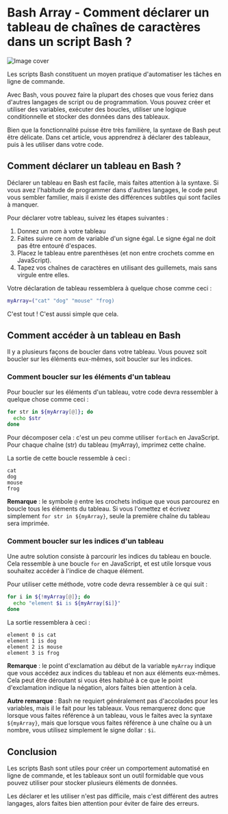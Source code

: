 # Bash Array - Comment déclarer un tableau de chaînes de caractères dans un script Bash ?

![Image cover](https://www.freecodecamp.org/news/content/images/size/w2000/2021/09/pexels-belle-co-1000445.jpg)

Les scripts Bash constituent un moyen pratique d'automatiser les tâches en ligne de commande.

Avec Bash, vous pouvez faire la plupart des choses que vous feriez dans d'autres langages de script ou de programmation. Vous pouvez créer et utiliser des variables, exécuter des boucles, utiliser une logique conditionnelle et stocker des données dans des tableaux.

Bien que la fonctionnalité puisse être très familière, la syntaxe de Bash peut être délicate. Dans cet article, vous apprendrez à déclarer des tableaux, puis à les utiliser dans votre code.

## Comment déclarer un tableau en Bash ?

Déclarer un tableau en Bash est facile, mais faites attention à la syntaxe. Si vous avez l'habitude de programmer dans d'autres langages, le code peut vous sembler familier, mais il existe des différences subtiles qui sont faciles à manquer.

Pour déclarer votre tableau, suivez les étapes suivantes :

1. Donnez un nom à votre tableau
2. Faites suivre ce nom de variable d'un signe égal. Le signe égal ne doit pas être entouré d'espaces.
3. Placez le tableau entre parenthèses (et non entre crochets comme en JavaScript).
4. Tapez vos chaînes de caractères en utilisant des guillemets, mais sans virgule entre elles.

Votre déclaration de tableau ressemblera à quelque chose comme ceci :

```sh
myArray=("cat" "dog" "mouse" "frog)
```

C'est tout ! C'est aussi simple que cela.

## Comment accéder à un tableau en Bash

Il y a plusieurs façons de boucler dans votre tableau. Vous pouvez soit boucler sur les éléments eux-mêmes, soit boucler sur les indices.

### Comment boucler sur les éléments d'un tableau

Pour boucler sur les éléments d'un tableau, votre code devra ressembler à quelque chose comme ceci :

```sh
for str in ${myArray[@]}; do
  echo $str
done
```

Pour décomposer cela : c'est un peu comme utiliser `forEach` en JavaScript. Pour chaque chaîne (str) du tableau (myArray), imprimez cette chaîne.

La sortie de cette boucle ressemble à ceci :

```
cat
dog
mouse
frog
```

**Remarque** : le symbole `@` entre les crochets indique que vous parcourez en boucle tous les éléments du tableau. Si vous l'omettez et écrivez simplement `for str in ${myArray}`, seule la première chaîne du tableau sera imprimée.

### Comment boucler sur les indices d'un tableau
Une autre solution consiste à parcourir les indices du tableau en boucle. Cela ressemble à une boucle `for` en JavaScript, et est utile lorsque vous souhaitez accéder à l'indice de chaque élément.

Pour utiliser cette méthode, votre code devra ressembler à ce qui suit :

```sh
for i in ${!myArray[@]}; do
  echo "element $i is ${myArray[$i]}"
done
```
La sortie ressemblera à ceci :

```
element 0 is cat
element 1 is dog
element 2 is mouse
element 3 is frog
```


**Remarque** : le point d'exclamation au début de la variable `myArray` indique que vous accédez aux indices du tableau et non aux éléments eux-mêmes. Cela peut être déroutant si vous êtes habitué à ce que le point d'exclamation indique la négation, alors faites bien attention à cela.

**Autre remarque** : Bash ne requiert généralement pas d'accolades pour les variables, mais il le fait pour les tableaux. Vous remarquerez donc que lorsque vous faites référence à un tableau, vous le faites avec la syntaxe `${myArray}`, mais que lorsque vous faites référence à une chaîne ou à un nombre, vous utilisez simplement le signe dollar : `$i`.

## Conclusion
Les scripts Bash sont utiles pour créer un comportement automatisé en ligne de commande, et les tableaux sont un outil formidable que vous pouvez utiliser pour stocker plusieurs éléments de données.

Les déclarer et les utiliser n'est pas difficile, mais c'est différent des autres langages, alors faites bien attention pour éviter de faire des erreurs.
